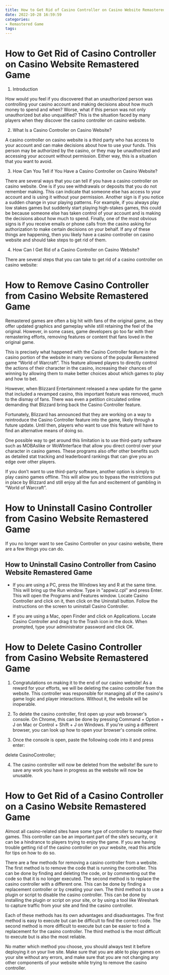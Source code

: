 ```yaml
---
title: How to Get Rid of Casino Controller on Casino Website Remastered Game
date: 2022-10-28 16:59:59
categories:
- Remastered Game
tags:
---
```



#  How to Get Rid of Casino Controller on Casino Website Remastered Game

1. Introduction

How would you feel if you discovered that an unauthorized person was controlling your casino account and making decisions about how much money to spend and when? Worse, what if this person was not only unauthorized but also unqualified? This is the situation faced by many players when they discover the casino controller on casino website.

2. What Is a Casino Controller on Casino Website?

A casino controller on casino website is a third party who has access to your account and can make decisions about how to use your funds. This person may be authorized by the casino, or they may be unauthorized and accessing your account without permission. Either way, this is a situation that you want to avoid.

3. How Can You Tell if You Have a Casino Controller on Casino Website?

There are several ways that you can tell if you have a casino controller on casino website. One is if you see withdrawals or deposits that you do not remember making. This can indicate that someone else has access to your account and is using it without your permission. Another sign is if you notice a sudden change in your playing patterns. For example, if you always play low stakes games but suddenly start playing high-stakes games, this could be because someone else has taken control of your account and is making the decisions about how much to spend. Finally, one of the most obvious signs is if you receive emails or phone calls from the casino asking for authorization to make certain decisions on your behalf. If any of these things are happening, then you likely have a casino controller on casino website and should take steps to get rid of them.

4. How Can I Get Rid of a Casino Controller on Casino Website?

There are several steps that you can take to get rid of a casino controller on casino website:


#  How to Remove Casino Controller from Casino Website Remastered Game

Remastered games are often a big hit with fans of the original game, as they offer updated graphics and gameplay while still retaining the feel of the original. However, in some cases, game developers go too far with their remastering efforts, removing features or content that fans loved in the original game.

This is precisely what happened with the Casino Controller feature in the casino portion of the website in many versions of the popular Remastered game “World of Warcraft”. This feature allowed players to directly control the actions of their character in the casino, increasing their chances of winning by allowing them to make better choices about which games to play and how to bet.

However, when Blizzard Entertainment released a new update for the game that included a revamped casino, this important feature was removed, much to the dismay of fans. There was even a petition circulated online demanding that Blizzard bring back the Casino Controller feature.

Fortunately, Blizzard has announced that they are working on a way to reintroduce the Casino Controller feature into the game, likely through a future update. Until then, players who want to use this feature will have to find an alternative means of doing so.

One possible way to get around this limitation is to use third-party software such as MOBAslike or WoWInterface that allow you direct control over your character in casino games. These programs also offer other benefits such as detailed stat tracking and leaderboard rankings that can give you an edge over other players.

If you don’t want to use third-party software, another option is simply to play casino games offline. This will allow you to bypass the restrictions put in place by Blizzard and still enjoy all the fun and excitement of gambling in “World of Warcraft”.

#  How to Uninstall Casino Controller from Casino Website Remastered Game

If you no longer want to see Casino Controller on your casino website, there are a few things you can do.

## How to Uninstall Casino Controller from Casino Website Remastered Game

* If you are using a PC, press the Windows key and R at the same time. This will bring up the Run window. Type in "appwiz.cpl" and press Enter. This will open the Programs and Features window. Locate Casino Controller and click on it, then click on the Uninstall button. Follow the instructions on the screen to uninstall Casino Controller.

* If you are using a Mac, open Finder and click on Applications. Locate Casino Controller and drag it to the Trash icon in the dock. When prompted, type your administrator password and click OK.

#  How to Delete Casino Controller from Casino Website Remastered Game

1. Congratulations on making it to the end of our casino website! As a reward for your efforts, we will be deleting the casino controller from the website. This controller was responsible for managing all of the casino's game logic and player interactions. Without it, the website will be inoperable.

2. To delete the casino controller, first open up your web browser's console. On Chrome, this can be done by pressing Command + Option + J on Mac or Control + Shift + J on Windows. If you're using a different browser, you can look up how to open your browser's console online.

3. Once the console is open, paste the following code into it and press enter:

delete CasinoController;

4. The casino controller will now be deleted from the website! Be sure to save any work you have in progress as the website will now be unusable.

#  How to Get Rid of a Casino Controller on a Casino Website Remastered Game

Almost all casino-related sites have some type of controller to manage their games. This controller can be an important part of the site’s security, or it can be a hindrance to players trying to enjoy the game. If you are having trouble getting rid of the casino controller on your website, read this article for tips on how to do so.

There are a few methods for removing a casino controller from a website. The first method is to remove the code that is running the controller. This can be done by finding and deleting the code, or by commenting out the code so that it is no longer executed. The second method is to replace the casino controller with a different one. This can be done by finding a replacement controller or by creating your own. The third method is to use a plugin or script to disable the casino controller. This can be done by installing the plugin or script on your site, or by using a tool like Wireshark to capture traffic from your site and find the casino controller.

Each of these methods has its own advantages and disadvantages. The first method is easy to execute but can be difficult to find the correct code. The second method is more difficult to execute but can be easier to find a replacement for the casino controller. The third method is the most difficult to execute but is also the most reliable.

No matter which method you choose, you should always test it before deploying it on your live site. Make sure that you are able to play games on your site without any errors, and make sure that you are not changing any other components of your website while trying to remove the casino controller.